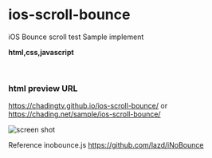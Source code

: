 # ios-scroll-bounce
iOS Bounce scroll test Sample implement

**html,css,javascript**

<br/>

### html preview URL
https://chadingtv.github.io/ios-scroll-bounce/
or
https://chading.net/sample/ios-scroll-bounce/


![screen shot](https://chadingtv.github.io/ios-scroll-bounce/img/iscroll.png)


Reference inobounce.js
https://github.com/lazd/iNoBounce
